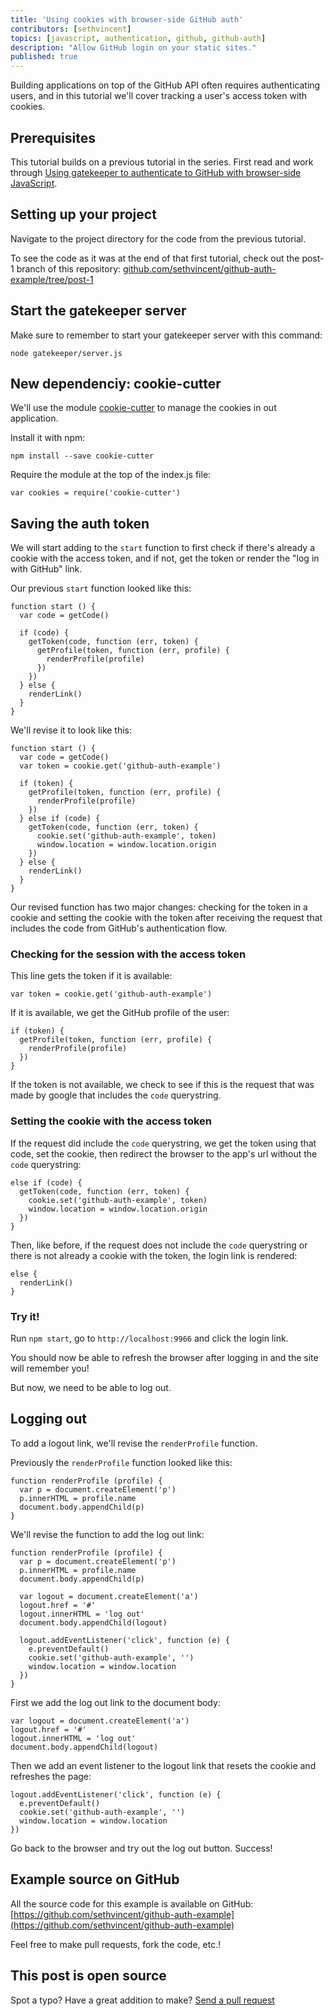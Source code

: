 ```yaml
---
title: 'Using cookies with browser-side GitHub auth'
contributors: [sethvincent]
topics: [javascript, authentication, github, github-auth]
description: "Allow GitHub login on your static sites."
published: true
---
```


Building applications on top of the GitHub API often requires authenticating users, and in this tutorial we'll cover tracking a user's access token with cookies.

## Prerequisites

This tutorial builds on a previous tutorial in the series. First read and work through [Using gatekeeper to authenticate to GitHub with browser-side JavaScript](/posts/gatekeeper-for-authenticating-with-github/).

## Setting up your project

Navigate to the project directory for the code from the previous tutorial.

To see the code as it was at the end of that first tutorial, check out the post-1 branch of this repository: [github.com/sethvincent/github-auth-example/tree/post-1](https://github.com/sethvincent/github-auth-example/tree/post-1)

## Start the gatekeeper server

Make sure to remember to start your gatekeeper server with this command:

```
node gatekeeper/server.js
```

## New dependenciy: cookie-cutter

We'll use the module [cookie-cutter](http://npmjs.org/cookie-cutter) to manage the cookies in out application.

Install it with npm:

```
npm install --save cookie-cutter
```

Require the module at the top of the index.js file:

```
var cookies = require('cookie-cutter')
```

## Saving the auth token

We will start adding to the `start` function to first check if there's already a cookie with the access token, and if not, get the token or render the "log in with GitHub" link.

Our previous `start` function looked like this:

```
function start () {
  var code = getCode()

  if (code) {
    getToken(code, function (err, token) {
      getProfile(token, function (err, profile) {
        renderProfile(profile)
      })
    })
  } else {
    renderLink()
  }
}
```

We'll revise it to look like this:

```
function start () {
  var code = getCode()
  var token = cookie.get('github-auth-example')

  if (token) {
    getProfile(token, function (err, profile) {
      renderProfile(profile)
    })
  } else if (code) {
    getToken(code, function (err, token) {
      cookie.set('github-auth-example', token)
      window.location = window.location.origin
    })
  } else {
    renderLink()
  }
}
```

Our revised function has two major changes: checking for the token in a cookie and setting the cookie with the token after receiving the request that includes the code from GitHub's authentication flow.

### Checking for the session with the access token

This line gets the token if it is available:

```
var token = cookie.get('github-auth-example')
```

If it is available, we get the GitHub profile of the user:

```
if (token) {
  getProfile(token, function (err, profile) {
    renderProfile(profile)
  })
}
```

If the token is not available, we check to see if this is the request that was made by google that includes the `code` querystring.

### Setting the cookie with the access token

If the request did include the `code` querystring, we get the token using that code, set the cookie, then redirect the browser to the app's url without the `code` querystring:

```
else if (code) {
  getToken(code, function (err, token) {
    cookie.set('github-auth-example', token)
    window.location = window.location.origin
  })
}
```

Then, like before, if the request does not include the `code` querystring or there is not already a cookie with the token, the login link is rendered:

```
else {
  renderLink()
}
```

### Try it!

Run `npm start`, go to `http://localhost:9966` and click the login link.

You should now be able to refresh the browser after logging in and the site will remember you!

But now, we need to be able to log out.

## Logging out

To add a logout link, we'll revise the `renderProfile` function.

Previously the `renderProfile` function looked like this:

```
function renderProfile (profile) {
  var p = document.createElement('p')
  p.innerHTML = profile.name
  document.body.appendChild(p)
}
```

We'll revise the function to add the log out link:

```
function renderProfile (profile) {
  var p = document.createElement('p')
  p.innerHTML = profile.name
  document.body.appendChild(p)

  var logout = document.createElement('a')
  logout.href = '#'
  logout.innerHTML = 'log out'
  document.body.appendChild(logout)

  logout.addEventListener('click', function (e) {
    e.preventDefault()
    cookie.set('github-auth-example', '')
    window.location = window.location
  })
}
```

First we add the log out link to the document body:

```
var logout = document.createElement('a')
logout.href = '#'
logout.innerHTML = 'log out'
document.body.appendChild(logout)
```

Then we add an event listener to the logout link that resets the cookie and refreshes the page:

```
logout.addEventListener('click', function (e) {
  e.preventDefault()
  cookie.set('github-auth-example', '')
  window.location = window.location
})
```

Go back to the browser and try out the log out button. Success!

## Example source on GitHub

All the source code for this example is available on GitHub: [https://github.com/sethvincent/github-auth-example](https://github.com/sethvincent/github-auth-example)

Feel free to make pull requests, fork the code, etc.!

## This post is open source
Spot a typo? Have a great addition to make? [Send a pull request](https://github.com/cityarcade/makerlog.org/blob/master/_posts/2015-09-03-using-cookies-with-browser-side-github-auth.md)